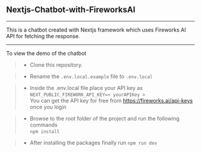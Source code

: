 ## Nextjs-Chatbot-with-FireworksAI
***
This is a chatbot created with Nextjs framework which uses Fireworks AI API for fetching the response.
***

To view the demo of the chatbot
> - Clone this repository.

> - Rename the `.env.local.example` file to `.env.local`

> - Inside the .env.local file place your API key as <br>
`NEXT_PUBLIC_FIREWORK_API_KEY=< yourAPIKey >`<br>
You can get the API key for free from <a href="https://fireworks.ai/api-keys">https://fireworks.ai/api-keys</a> once you login

> - Browse to the root folder of the project and run the following commands <br>
```npm install```

> - After installing the packages finally run ```npm run dev```
